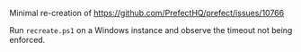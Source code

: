 Minimal re-creation of https://github.com/PrefectHQ/prefect/issues/10766

Run `recreate.ps1` on a Windows instance and observe the timeout not being enforced.
